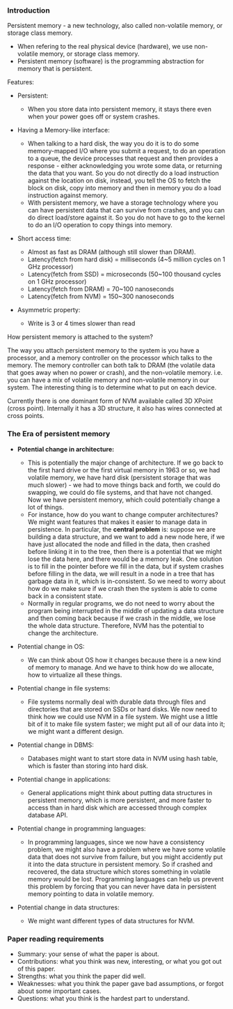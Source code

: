 ### Introduction

Persistent memory - a new technology, also called non-volatile memory, or storage class memory.

+ When refering to the real physical device (hardware), we use non-volatile memory, or storage class memory.
+ Persistent memory (software) is the programming abstraction for memory that is persistent.

Features:
+ Persistent: 
	+ When you store data into persistent memory, it stays there even when your power goes off or system crashes.
+ Having a Memory-like interface: 
	+ When talking to a hard disk, the way you do it is to do some memory-mapped I/O where you submit a request, to do an operation to a queue, the device processes that request and then provides a response - either acknowledging you wrote some data, or returning the data that you want. So you do not directly do a load instruction against the location on disk, instead, you tell the OS to fetch the block on disk, copy into memory and then in memory you do a load instruction against memory. 
	+ With persistent memory, we have a storage technology where you can have persistent data that can survive from crashes, and you can do direct load/store against it. So you do not have to go to the kernel to do an I/O operation to copy things into memory.

+ Short access time:
	+ Almost as fast as DRAM (although still slower than DRAM).
	+ Latency(fetch from hard disk) = milliseconds (4~5 million cycles on 1 GHz processor)
	+ Latency(fetch from SSD) = microseconds (50~100 thousand cycles on 1 GHz processor)
	+ Latency(fetch from DRAM) = 70~100 nanoseconds
	+ Latency(fetch from NVM) = 150~300 nanoseconds
+ Asymmetric property:
	+ Write is 3 or 4 times slower than read

How persistent memory is attached to the system?

The way you attach persistent memory to the system is you have a processor, and a memory controller on the processor which talks to the memory. The memory controller can both talk to DRAM (the volatile data that goes away when no power or crash), and the non-volatile memory. i.e. you can have a mix of volatile memory and non-volatile memory in our system. The interesting thing is to determine what to put on each device.

Currently there is one dominant form of NVM available called 3D XPoint (cross point). Internally it has a 3D structure, it also has wires connected at cross points.

### The Era of persistent memory

+ **Potential change in architecture:**

	+ This is potentially the major change of architecture. If we go back to the first hard drive or the first virtual memory in 1963 or so, we had volatile memory, we have hard disk (persistent storage that was much slower) - we had to move things back and forth, we could do swapping, we could do file systems, and that have not changed. Now we have persistent memory, which could potentially change a lot of things.
	+ For instance, how do you want to change computer architectures? We might want features that makes it easier to manage data in persistence. In particular, the **central problem** is: suppose we are building a data structure, and we want to add a new node here, if we have just allocated the node and filled in the data, then crashed before linking it in to the tree, then there is a potential that we might lose the data here, and there would be a memory leak. One solution is to fill in the pointer before we fill in the data, but if system crashes before filling in the data, we will result in a node in a tree that has garbage data in it, which is in-consistent. So we need to worry about how do we make sure if we crash then the system is able to come back in a consistent state. 
	+ Normally in regular programs, we do not need to worry about the program being interrupted in the middle of updating a data structure and then coming back because if we crash in the middle, we lose the whole data structure. Therefore, NVM has the potential to change the architecture. 

+ Potential change in OS:
	+ We can think about OS how it changes because there is a new kind of memory to manage. And we have to think how do we allocate, how to virtualize all these things. 

+ Potential change in file systems:
	+ File systems normally deal with durable data through files and directories that are stored on SSDs or hard disks. We now need to think how we could use NVM in a file system. We might use a little bit of it to make file system faster; we might put all of our data into it; we might want a different design. 

+ Potential change in DBMS:
	+ Databases might want to start store data in NVM using hash table, which is faster than storing into hard disk.

+ Potential change in applications: 
	+ General applications might think about putting data structures in persistent memory, which is more persistent, and more faster to access than in hard disk which are accessed through complex database API. 

+ Potential change in programming languages:
	+ In programming languages, since we now have a consistency problem, we might also have a problem where we have some volatile data that does not survive from failure, but you might accidently put it into the data structure in persistent memory. So if crashed and recovered, the data structure which stores something in volatile memory would be lost. Programming languages can help us prevent this problem by forcing that you can never have data in persistent memory pointing to data in volatile memory.

+ Potential change in data structures:
	+ We might want different types of data structures for NVM.

### Paper reading requirements
+ Summary: your sense of what the paper is about.
+ Contributions: what you think was new, interesting, or what you got out of this paper.
+ Strengths: what you think the paper did well.
+ Weaknesses: what you think the paper gave bad assumptions, or forgot about some important cases.
+ Questions: what you think is the hardest part to understand.

